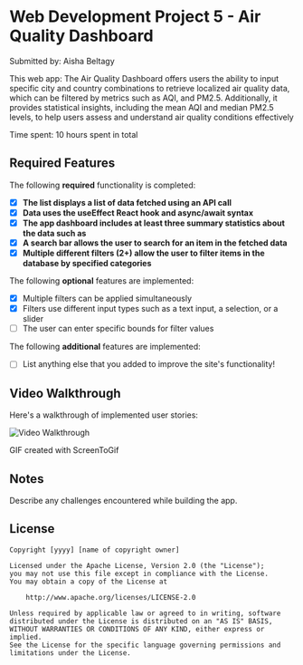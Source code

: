 # Web Development Project 5 - Air Quality Dashboard

Submitted by: Aisha Beltagy

This web app: 
The Air Quality Dashboard offers users the ability to input specific city and country combinations to retrieve localized air quality data, which can be filtered by metrics such as AQI, and PM2.5. Additionally, it provides statistical insights,
including the mean AQI and median PM2.5 levels, to help users assess and understand air quality conditions effectively

Time spent: 10 hours spent in total

## Required Features

The following **required** functionality is completed:

-  [x] **The list displays a list of data fetched using an API call**
-  [x] **Data uses the useEffect React hook and async/await syntax**
-  [x] **The app dashboard includes at least three summary statistics about the data such as**
-  [x] **A search bar allows the user to search for an item in the fetched data**
-  [x] **Multiple different filters (2+) allow the user to filter items in the database by specified categories**

The following **optional** features are implemented:

-  [x] Multiple filters can be applied simultaneously
-  [x] Filters use different input types such as a text input, a selection, or a slider
- [ ] The user can enter specific bounds for filter values

The following **additional** features are implemented:

* [ ] List anything else that you added to improve the site's functionality!

## Video Walkthrough

Here's a walkthrough of implemented user stories:

<img src='https://imgur.com/zmB08Ov.gif' title='Video Walkthrough' width='' alt='Video Walkthrough' />

<!-- Replace this with whatever GIF tool you used! -->
GIF created with ScreenToGif  
<!-- Recommended tools:
[Kap](https://getkap.co/) for macOS
[ScreenToGif](https://www.screentogif.com/) for Windows
[peek](https://github.com/phw/peek) for Linux. -->

## Notes

Describe any challenges encountered while building the app.

## License

    Copyright [yyyy] [name of copyright owner]

    Licensed under the Apache License, Version 2.0 (the "License");
    you may not use this file except in compliance with the License.
    You may obtain a copy of the License at

        http://www.apache.org/licenses/LICENSE-2.0

    Unless required by applicable law or agreed to in writing, software
    distributed under the License is distributed on an "AS IS" BASIS,
    WITHOUT WARRANTIES OR CONDITIONS OF ANY KIND, either express or implied.
    See the License for the specific language governing permissions and
    limitations under the License.
